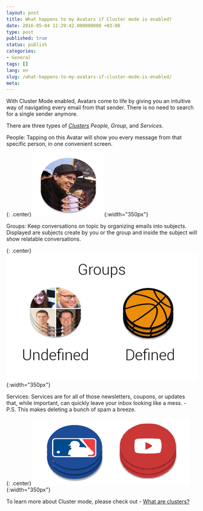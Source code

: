 ```yaml
---
layout: post
title: What happens to my Avatars if Cluster mode is enabled?
date: 2016-05-04 11:29:42.000000000 +03:00
type: post
published: true
status: publish
categories:
- General
tags: []
lang: en
slug: /what-happens-to-my-avatars-if-cluster-mode-is-enabled/
meta:
---
```


With Cluster Mode enabled, Avatars come to life by giving you an intuitive way of navigating every email from that sender. There is no need to search for a single sender anymore.

There are three types of [*Clusters*](/what-are-clusters/) *People*, *Group*, and *Services*.

People: Tapping on this Avatar will show you every message from that specific person, in one convenient screen.

{: .center}
![People Avatar](/assets/PeopleAvatar-17.png){:width="350px"}

Groups: Keep conversations on topic by organizing emails into subjects. Displayed are subjects create by you or the group and inside the subject will show relatable conversations.

{: .center}
![GP Screens](/assets/Base_GP_ScreenShots-16.png){:width="350px"}

Services: Services are for all of those newsletters, coupons, or updates that, while important, can quickly leave your inbox looking like a mess. - P.S. This makes deleting a bunch of spam a breeze.

{: .center}
![Services](/assets/Service_Clusrers_SBS.png){:width="350px"}

To learn more about Cluster mode, please check out - [What are clusters?](/what-are-clusters/)